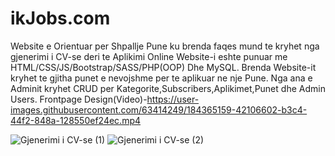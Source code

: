 # ikJobs.com
Website e Orientuar per Shpallje Pune ku brenda faqes mund te kryhet nga gjenerimi i CV-se deri te Aplikimi Online
Website-i eshte punuar me HTML/CSS/JS/Bootstrap/SASS/PHP(OOP) Dhe MySQL.
Brenda Website-it kryhet te gjitha punet e nevojshme per te aplikuar ne nje Pune.
Nga ana e Adminit kryhet CRUD per Kategorite,Subscribers,Aplikimet,Punet dhe Admin Users.
Frontpage Design(Video)-https://user-images.githubusercontent.com/63414249/184365159-42106602-b3c4-44f2-848a-128550ef24ec.mp4

![Gjenerimi i CV-se (1)](https://user-images.githubusercontent.com/63414249/184367103-e5741870-d98a-4bb3-aced-6242bab6f55f.png)
![Gjenerimi i CV-se (2)](https://user-images.githubusercontent.com/63414249/184367109-ee473de6-c490-4964-9639-8e44711b28cb.png)




